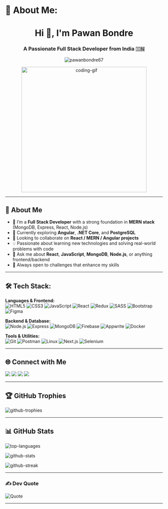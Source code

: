 # 💫 About Me:
<h1 align="center">Hi 👋, I'm Pawan Bondre</h1>
<h3 align="center">A Passionate Full Stack Developer from India 🇮🇳</h3>

<p align="center">
  <img src="https://komarev.com/ghpvc/?username=pawanbondre67&label=Profile%20views&color=0e75b6&style=flat" alt="pawanbondre67" />
</p>

<p align="center">
  <img align="center" src="https://media.tenor.com/rePDfDWO3XoAAAAd/hacking.gif" width="400" alt="coding-gif" />
</p>

---

## 🚀 About Me

- 🔭 I’m a **Full Stack Developer** with a strong foundation in **MERN stack** (MongoDB, Express, React, Node.js)
- 🌱 Currently exploring **Angular**, **.NET Core**, and **PostgreSQL**
- 🤝 Looking to collaborate on **React / MERN / Angular projects**
- 💡 Passionate about learning new technologies and solving real-world problems with code
- 💬 Ask me about **React**, **JavaScript**, **MongoDB**, **Node.js**, or anything frontend/backend
- 🧠 Always open to challenges that enhance my skills

---

## 🛠 Tech Stack:

**Languages & Frontend:**  
![HTML5](https://img.shields.io/badge/-HTML5-E34F26?logo=html5&logoColor=white&style=for-the-badge)
![CSS3](https://img.shields.io/badge/-CSS3-1572B6?logo=css3&logoColor=white&style=for-the-badge)
![JavaScript](https://img.shields.io/badge/-JavaScript-F7DF1E?logo=javascript&logoColor=black&style=for-the-badge)
![React](https://img.shields.io/badge/-React-61DAFB?logo=react&logoColor=black&style=for-the-badge)
![Redux](https://img.shields.io/badge/-Redux-764ABC?logo=redux&logoColor=white&style=for-the-badge)
![SASS](https://img.shields.io/badge/-Sass-CC6699?logo=sass&logoColor=white&style=for-the-badge)
![Bootstrap](https://img.shields.io/badge/-Bootstrap-7952B3?logo=bootstrap&logoColor=white&style=for-the-badge)
![Figma](https://img.shields.io/badge/-Figma-F24E1E?logo=figma&logoColor=white&style=for-the-badge)

**Backend & Database:**  
![Node.js](https://img.shields.io/badge/-Node.js-339933?logo=node.js&logoColor=white&style=for-the-badge)
![Express](https://img.shields.io/badge/-Express-000000?logo=express&logoColor=white&style=for-the-badge)
![MongoDB](https://img.shields.io/badge/-MongoDB-47A248?logo=mongodb&logoColor=white&style=for-the-badge)
![Firebase](https://img.shields.io/badge/-Firebase-FFCA28?logo=firebase&logoColor=black&style=for-the-badge)
![Appwrite](https://img.shields.io/badge/-Appwrite-F02E65?logo=appwrite&logoColor=white&style=for-the-badge)
![Docker](https://img.shields.io/badge/-Docker-2496ED?logo=docker&logoColor=white&style=for-the-badge)

**Tools & Utilities:**  
![Git](https://img.shields.io/badge/-Git-F05032?logo=git&logoColor=white&style=for-the-badge)
![Postman](https://img.shields.io/badge/-Postman-FF6C37?logo=postman&logoColor=white&style=for-the-badge)
![Linux](https://img.shields.io/badge/-Linux-FCC624?logo=linux&logoColor=black&style=for-the-badge)
![Next.js](https://img.shields.io/badge/-Next.js-000000?logo=next.js&logoColor=white&style=for-the-badge)
![Selenium](https://img.shields.io/badge/-Selenium-43B02A?logo=selenium&logoColor=white&style=for-the-badge)

---

## 🌐 Connect with Me

<p align="left">
  <a href="https://twitter.com/pawancodes" target="_blank"><img src="https://img.shields.io/badge/Twitter-1DA1F2?logo=twitter&logoColor=white&style=for-the-badge"/></a>
  <a href="https://linkedin.com/in/pawanbondre" target="_blank"><img src="https://img.shields.io/badge/LinkedIn-0077B5?logo=linkedin&logoColor=white&style=for-the-badge"/></a>
  <a href="https://instagram.com/pawan_b19" target="_blank"><img src="https://img.shields.io/badge/Instagram-E4405F?logo=instagram&logoColor=white&style=for-the-badge"/></a>
  <a href="https://www.leetcode.com/pawanbondre" target="_blank"><img src="https://img.shields.io/badge/LeetCode-FFA116?logo=leetcode&logoColor=white&style=for-the-badge"/></a>
</p>

---

## 🏆 GitHub Trophies

<p align="left">
  <img src="https://github-profile-trophy.vercel.app/?username=pawanbondre67&theme=radical&margin-w=15&margin-h=15&no-frame=true" alt="github-trophies"/>
</p>

---

## 📊 GitHub Stats

<p align="left">
  <img src="https://github-readme-stats.vercel.app/api/top-langs?username=pawanbondre67&show_icons=true&locale=en&layout=compact&theme=radical" alt="top-languages" />
</p>

<p align="left">
  <img src="https://github-readme-stats.vercel.app/api?username=pawanbondre67&show_icons=true&locale=en&theme=radical" alt="github-stats" />
</p>

<p align="left">
  <img src="https://github-readme-streak-stats.herokuapp.com/?user=pawanbondre67&theme=radical" alt="github-streak" />
</p>

---

### ✍️ Dev Quote
![Quote](https://quotes-github-readme.vercel.app/api?type=horizontal&theme=radical)

---


